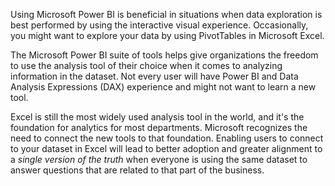 Using Microsoft Power BI is beneficial in situations when data exploration is best performed by using the interactive visual experience. Occasionally, you might want to explore your data by using PivotTables in Microsoft Excel.

The Microsoft Power BI suite of tools helps give organizations the freedom to use the analysis tool of their choice when it comes to analyzing information in the dataset. Not every user will have Power BI and Data Analysis Expressions (DAX) experience and might not want to learn a new tool.

Excel is still the most widely used analysis tool in the world, and it's the foundation for analytics for most departments. Microsoft recognizes the need to connect the new tools to that foundation. Enabling users to connect to your dataset in Excel will lead to better adoption and greater alignment to a *single version of the truth* when everyone is using the same dataset to answer questions that are related to that part of the business.
